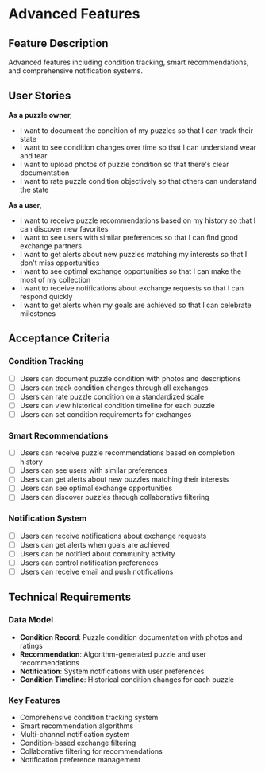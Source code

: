 # Advanced Features

## Feature Description
Advanced features including condition tracking, smart recommendations, and comprehensive notification systems.

## User Stories

**As a puzzle owner,**
- I want to document the condition of my puzzles so that I can track their state
- I want to see condition changes over time so that I can understand wear and tear
- I want to upload photos of puzzle condition so that there's clear documentation
- I want to rate puzzle condition objectively so that others can understand the state

**As a user,**
- I want to receive puzzle recommendations based on my history so that I can discover new favorites
- I want to see users with similar preferences so that I can find good exchange partners
- I want to get alerts about new puzzles matching my interests so that I don't miss opportunities
- I want to see optimal exchange opportunities so that I can make the most of my collection
- I want to receive notifications about exchange requests so that I can respond quickly
- I want to get alerts when my goals are achieved so that I can celebrate milestones

## Acceptance Criteria

### Condition Tracking
- [ ] Users can document puzzle condition with photos and descriptions
- [ ] Users can track condition changes through all exchanges
- [ ] Users can rate puzzle condition on a standardized scale
- [ ] Users can view historical condition timeline for each puzzle
- [ ] Users can set condition requirements for exchanges

### Smart Recommendations
- [ ] Users can receive puzzle recommendations based on completion history
- [ ] Users can see users with similar preferences
- [ ] Users can get alerts about new puzzles matching their interests
- [ ] Users can see optimal exchange opportunities
- [ ] Users can discover puzzles through collaborative filtering

### Notification System
- [ ] Users can receive notifications about exchange requests
- [ ] Users can get alerts when goals are achieved
- [ ] Users can be notified about community activity
- [ ] Users can control notification preferences
- [ ] Users can receive email and push notifications

## Technical Requirements

### Data Model
- **Condition Record**: Puzzle condition documentation with photos and ratings
- **Recommendation**: Algorithm-generated puzzle and user recommendations
- **Notification**: System notifications with user preferences
- **Condition Timeline**: Historical condition changes for each puzzle

### Key Features
- Comprehensive condition tracking system
- Smart recommendation algorithms
- Multi-channel notification system
- Condition-based exchange filtering
- Collaborative filtering for recommendations
- Notification preference management 